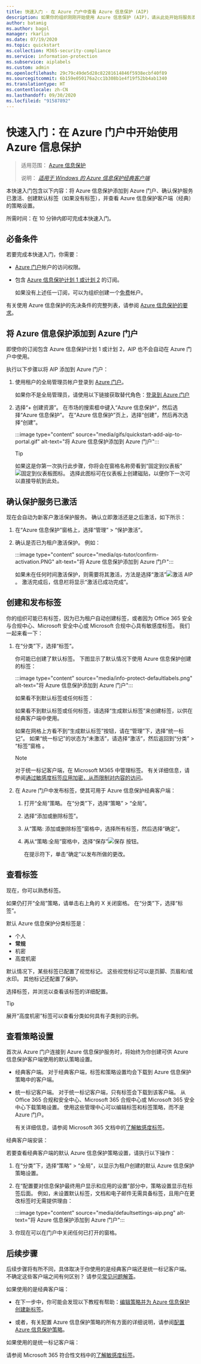```yaml
---
title: 快速入门 - 在 Azure 门户中查看 Azure 信息保护 (AIP)
description: 如果你的组织刚刚开始使用 Azure 信息保护 (AIP)，请从此处开始将服务添加到 Azure 门户，确认已激活保护服务并发布标签和策略设置。
author: batamig
ms.author: bagol
manager: rkarlin
ms.date: 07/19/2020
ms.topic: quickstart
ms.collection: M365-security-compliance
ms.service: information-protection
ms.subservice: aiplabels
ms.custom: admin
ms.openlocfilehash: 29c79c49de5d28c82281614846f5938ecbf40f89
ms.sourcegitcommit: 6b159e050176a2cc1b308b1e4f19f52bb4ab1340
ms.translationtype: HT
ms.contentlocale: zh-CN
ms.lasthandoff: 09/30/2020
ms.locfileid: "91587892"
---
```

# <a name="quickstart-get-started-with-azure-information-protection-in-the-azure-portal"></a>快速入门：在 Azure 门户中开始使用 Azure 信息保护

>适用范围：  [Azure 信息保护](https://azure.microsoft.com/pricing/details/information-protection)
>
> 说明： *[适用于 Windows 的 Azure 信息保护经典客户端](faqs.md#whats-the-difference-between-the-azure-information-protection-classic-and-unified-labeling-clients)*

本快速入门包含以下内容：将 Azure 信息保护添加到 Azure 门户、确认保护服务已激活、创建默认标签（如果没有标签），并查看 Azure 信息保护客户端（经典）的策略设置。

所需时间：在 10 分钟内即可完成本快速入门。

## <a name="prerequisites"></a>必备条件

若要完成本快速入门，你需要：

- [Azure 门户](https://portal.azure.com/)帐户的访问权限。

- 包含 [Azure 信息保护计划 1 或计划 2](https://azure.microsoft.com/pricing/details/information-protection/) 的订阅。

    如果没有上述任一订阅，可以为组织创建一个[免费](https://admin.microsoft.com/Signup/Signup.aspx?OfferId=87dd2714-d452-48a0-a809-d2f58c4f68b7)帐户。

有关使用 Azure 信息保护的先决条件的完整列表，请参阅 [Azure 信息保护的要求](requirements.md)。

## <a name="add-azure-information-protection-to-the-azure-portal"></a>将 Azure 信息保护添加到 Azure 门户

即使你的订阅包含 Azure 信息保护计划 1 或计划 2，AIP 也不会自动在 Azure 门户中使用。

执行以下步骤以将 AIP 添加到 Azure 门户：

1. 使用租户的全局管理员帐户登录到 [Azure 门户](https://portal.azure.com)。

    如果你不是全局管理员，请使用以下链接获取替代角色：[登录到 Azure 门户](configure-policy.md#signing-in-to-the-azure-portal)

1. 选择“+ 创建资源”。 在市场的搜索框中键入“Azure 信息保护”，然后选择“Azure 信息保护”。 在“Azure 信息保护”页上，选择“创建”，然后再次选择“创建”。

    :::image type="content" source="media/gifs/quickstart-add-aip-to-portal.gif" alt-text="将 Azure 信息保护添加到 Azure 门户":::

    > [!TIP]
    > 如果这是你第一次执行此步骤，你将会在窗格名称旁看到“固定到仪表板”![固定到仪表板](media/qs-tutor/pin-to-dashboard.png "固定到仪表板图标")图标。 选择此图标可在仪表板上创建磁贴，以便你下一次可以直接导航到此处。

## <a name="confirm-that-the-protection-service-is-activated"></a>确认保护服务已激活

现在会自动为新客户激活保护服务。 确认立即激活还是之后激活，如下所示：

1. 在“Azure 信息保护”窗格上，选择“管理” > “保护激活”。

1. 确认是否已为租户激活保护。 例如：

    :::image type="content" source="media/qs-tutor/confirm-activation.PNG" alt-text="将 Azure 信息保护添加到 Azure 门户":::

    如果未在任何时间激活保护，则需要将其激活，方法是选择“激活”![激活 AIP](media/qs-tutor/activate.png "激活 AIP")。 激活完成后，信息栏将显示“激活已成功完成”。

## <a name="create-and-publish-labels"></a>创建和发布标签

你的组织可能已有标签，因为已为租户自动创建标签，或者因为 Office 365 安全与合规中心、Microsoft 安全中心或 Microsoft 合规中心具有敏感度标签。 我们一起来看一下：

1. 在“分类”下，选择“标签”。

    你可能已创建了默认标签。 下图显示了默认情况下使用 Azure 信息保护创建的标签：

    :::image type="content" source="media/info-protect-defaultlabels.png" alt-text="将 Azure 信息保护添加到 Azure 门户":::

    如果看不到默认标签或任何标签：

    如果看不到默认标签或任何标签，请选择“生成默认标签”来创建标签，以供在经典客户端中使用。

    如果在网格上方看不到“生成默认标签”按钮，请在“管理”下，选择“统一标记”。 如果“统一标记”的状态为“未激活”，请选择“激活”，然后返回到“分类” > “标签”窗格   。

    > [!NOTE]
    > 对于统一标记客户端，在 Microsoft M365 中管理标签。 有关详细信息，请参阅[通过敏感度标签应用加密，从而限制对内容的访问](/microsoft-365/compliance/encryption-sensitivity-labels)。
    >

1. 在 Azure 门户中发布标签，使其可用于 Azure 信息保护经典客户端：

    1. 打开“全局”策略。 在“分类”下，选择“策略” > “全局”。

    1. 选择“添加或删除标签”。

    1. 从“策略: 添加或删除标签”窗格中，选择所有标签，然后选择“确定”。

    1. 再从“策略:全局”窗格中，选择“保存”![保存](media/qs-tutor/save-icon.png "保存") 按钮。

        在提示符下，单击“确定”以发布所做的更改。

## <a name="view-your-labels"></a>查看标签

现在，你可以熟悉标签。

如果仍打开“全局”策略，请单击右上角的 X 关闭窗格。 在“分类”下，选择“标签”。

默认 Azure 信息保护分类标签是：

- 个人
- **常规**
- 机密
- 高度机密

默认情况下，某些标签已配置了视觉标记。 这些视觉标记可以是页脚、页眉和/或水印。 其他标记还配置了保护。

选择标签，并浏览以查看该标签的详细配置。

> [!TIP]
> 展开“高度机密”标签可以查看分类如何具有子类别的示例。
>

## <a name="view-your-policy-settings"></a>查看策略设置

首次从 Azure 门户连接到 Azure 信息保护服务时，将始终为你创建可供 Azure 信息保护客户端使用的默认策略设置。

- 经典客户端。 对于经典客户端，标签和策略设置均会下载到 Azure 信息保护策略中的客户端。

- 统一标记客户端。 对于统一标记客户端，只有标签会下载到该客户端。 从 Office 365 合规和安全中心、Microsoft 365 合规中心或 Microsoft 365 安全中心下载策略设置。 使用这些管理中心可以编辑标签和标签策略，而不是 Azure 门户。

    有关详细信息，请参阅 Microsoft 365 文档中的[了解敏感度标签](/microsoft-365/compliance/sensitivity-labels)。

经典客户端安装：

若要查看经典客户端的默认 Azure 信息保护策略设置，请执行以下操作：

1. 在“分类”下，选择“策略” > “全局”，以显示为租户创建的默认 Azure 信息保护策略设置。

1. 在“配置要对信息保护最终用户显示和应用的设置”部分中，策略设置显示在标签后面。 例如，未设置默认标签，文档和电子邮件无需具备标签，且用户在更改标签时无需提供理由：

    :::image type="content" source="media/defaultsettings-aip.png" alt-text="将 Azure 信息保护添加到 Azure 门户":::

1. 你现在可以在门户中关闭任何已打开的窗格。

## <a name="next-steps"></a>后续步骤

后续步骤将有所不同，具体取决于你使用的是经典客户端还是统一标记客户端。 不确定这些客户端之间有何区别？ 请参见[常见问题解答](faqs.md#whats-the-difference-between-the-azure-information-protection-classic-and-unified-labeling-clients)。

如果使用的是经典客户端：

- 在下一步中，你可能会发现以下教程有帮助：[编辑策略并为 Azure 信息保护创建新标签](infoprotect-quick-start-tutorial.md)。

- 或者，有关配置 Azure 信息保护策略的所有方面的详细说明，请参阅[配置 Azure 信息保护策略](configure-policy.md)。

如果使用的是统一标记客户端：

请参阅 Microsoft 365 符合性文档中的[了解敏感度标签](/microsoft-365/compliance/sensitivity-labels)。